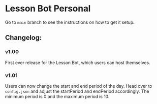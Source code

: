 # Lesson Bot Personal
Go to `main` branch to see the instructions on how to get it setup.
## Changelog:
### v1.00
First ever release for the Lesson Bot, which users can host themselves.
### v1.01
Users can now change the start and end period of the day. Head over to `config.json` and adjust the startPeriod and endPeriod accordingly. The minimum period is 0 and the maximum period is 10.

